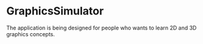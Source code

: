 # GraphicsSimulator
The application is being designed for people who wants to learn 2D and 3D graphics concepts.
